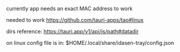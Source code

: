 currently app needs an exact MAC address to work

needed to work 
https://github.com/tauri-apps/tao#linux


dirs reference:
https://tauri.app/v1/api/js/path#datadir


on linux config file is in:
$HOME/.local/share/idasen-tray/config.json